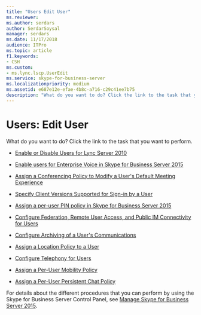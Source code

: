 ```yaml
---
title: "Users Edit User"
ms.reviewer: 
ms.author: serdars
author: SerdarSoysal
manager: serdars
ms.date: 11/17/2018
audience: ITPro
ms.topic: article
f1.keywords:
- CSH
ms.custom:
- ms.lync.lscp.UserEdit
ms.service: skype-for-business-server
ms.localizationpriority: medium
ms.assetid: e687e12e-efae-4b8c-a716-c29c41ee7b75
description: "What do you want to do? Click the link to the task that you want to perform."
---
```


# Users: Edit User

What do you want to do? Click the link to the task that you want to perform.

- [Enable or Disable Users for Lync Server 2010](/previous-versions/office/lync-server-2013/lync-server-2013-disable-or-re-enable-user-account-for-lync-server)

- [Enable users for Enterprise Voice in Skype for Business Server 2015](../../deploy/deploy-enterprise-voice/enable-users-for-enterprise-voice.md)

- [Assign a Conferencing Policy to Modify a User's Default Meeting Experience](/previous-versions/office/lync-server-2013/lync-server-2013-assign-a-per-user-conferencing-policy)

- [Specify Client Versions Supported for Sign-in by a User](/previous-versions/office/lync-server-2013/lync-server-2013-assign-a-per-user-client-version-policy)

- [Assign a per-user PIN policy in Skype for Business Server 2015](../../manage/authentication/assign-a-per-user-pin-policy.md)

- [Configure Federation, Remote User Access, and Public IM Connectivity for Users](/previous-versions/office/lync-server-2013/lync-server-2013-assign-an-external-user-access-policy-to-a-lync-enabled-user)

- [Configure Archiving of a User's Communications](/previous-versions/office/lync-server-2013/lync-server-2013-assign-a-per-user-archiving-policy)

- [Assign a Location Policy to a User](/previous-versions/office/lync-server-2013/lync-server-2013-assign-a-per-user-location-policy)

- [Configure Telephony for Users](/previous-versions/office/lync-server-2013/lync-server-2013-configure-telephony-for-a-user)

- [Assign a Per-User Mobility Policy](/previous-versions/office/lync-server-2013/lync-server-2013-assign-a-per-user-mobility-policy)

- [Assign a Per-User Persistent Chat Policy](/previous-versions/office/lync-server-2013/lync-server-2013-assign-a-per-user-persistent-chat-policy)

For details about the different procedures that you can perform by using the Skype for Business Server Control Panel, see [Manage Skype for Business Server 2015](../../manage/manage.md).